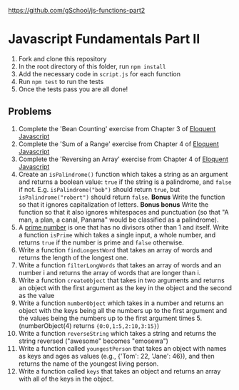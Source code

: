 https://github.com/gSchool/js-functions-part2

# Javascript Fundamentals Part II

1. Fork and clone this repository
2. In the root directory of this folder, run `npm install`
1. Add the necessary code in `script.js` for each function
2. Run `npm test` to run the tests 
2. Once the tests pass you are all done!

## Problems

1. Complete the 'Bean Counting' exercise from Chapter 3 of [Eloquent Javascript](http://eloquentjavascript.net/03_functions.html)
1. Complete the 'Sum of a Range' exercise from Chapter 4 of [Eloquent Javascript](http://eloquentjavascript.net/04_data.html)
1. Complete the 'Reversing an Array' exercise from Chapter 4 of [Eloquent Javascript](http://eloquentjavascript.net/04_data.html)
1. Create an `isPalindrome()` function which takes a string as an argument and returns a boolean value: `true` if the string is a palindrome, and `false` if not. E.g. `isPalindrome("bob")` should return `true`, but `isPalindrome("robert")` should return `false`. **Bonus** Write the function so that it ignores capitalization of letters. **Bonus bonus** Write the function so that it also ignores whitespaces and punctuation (so that "A man, a plan, a canal, Panama" would be classified as a palindrome). 
1. A [prime number](https://en.wikipedia.org/wiki/Prime_number) is one that has no divisors other than 1 and itself. Write a function `isPrime` which takes a single input, a whole number, and returns `true` if the number is prime and `false` otherwise.
2. Write a function `findLongestWord` that takes an array of words and returns the length of the longest one.
3. Write a function `filterLongWords` that takes an array of words and an number i and returns the array of words that are longer than i.
4. Write a function `createObject` that takes in two arguments and returns an object with the first argument as the key in the object and the second as the value
5. Write a function `numberObject` which takes in a number and returns an object with the keys being all the numbers up to the first argument and the values being the numbers up to the first argument times 5. (numberObject(4) returns `{0:0,1:5,2:10,3:15}`)
5. Write a function `reverseString` which takes a string and returns the string reversed ("awesome" becomes "emosewa")
5. Write a function called `youngestPerson` that takes an object with names as keys and ages as values (e.g., {'Tom': 22, 'Jane': 46}), and then returns the name of the youngest living person.
6. Write a function called `keys` that takes an object and returns an array with all of the keys in the object. 